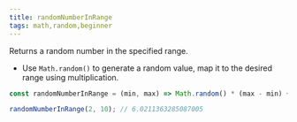 ```yaml
---
title: randomNumberInRange
tags: math,random,beginner
---
```


Returns a random number in the specified range.

- Use `Math.random()` to generate a random value, map it to the desired range using multiplication.

```js
const randomNumberInRange = (min, max) => Math.random() * (max - min) + min;
```

```js
randomNumberInRange(2, 10); // 6.0211363285087005
```
